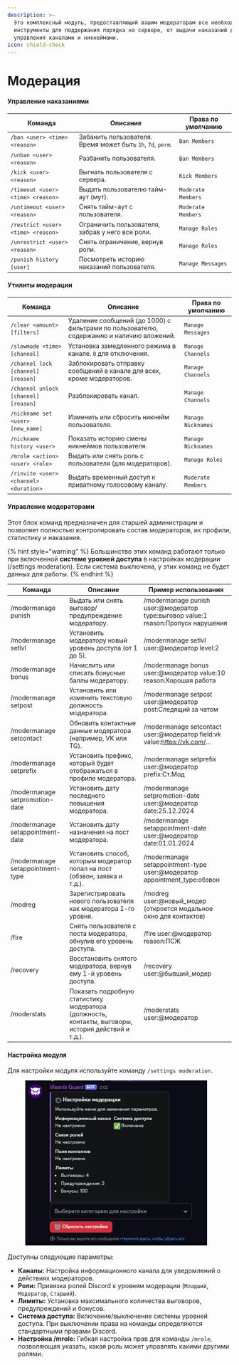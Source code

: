 ```yaml
---
description: >-
  Это комплексный модуль, предоставляющий вашим модераторам все необходимые
  инструменты для поддержания порядка на сервере, от выдачи наказаний до
  управления каналами и никнеймами.
icon: shield-check
---
```


# Модерация

#### Управление наказаниями

| Команда                            | Описание                                                    | Права по умолчанию |
| ---------------------------------- | ----------------------------------------------------------- | ------------------ |
| `/ban <user> <time> <reason>`      | Забанить пользователя. Время может быть `1h`, `7d`, `perm`. | `Ban Members`      |
| `/unban <user> <reason>`           | Разбанить пользователя.                                     | `Ban Members`      |
| `/kick <user> <reason>`            | Выгнать пользователя с сервера.                             | `Kick Members`     |
| `/timeout <user> <time> <reason>`  | Выдать пользователю тайм-аут (мут).                         | `Moderate Members` |
| `/untimeout <user> <reason>`       | Снять тайм-аут с пользователя.                              | `Moderate Members` |
| `/restrict <user> <time> <reason>` | Ограничить пользователя, забрав у него все роли.            | `Manage Roles`     |
| `/unrestrict <user> <reason>`      | Снять ограничение, вернув роли.                             | `Manage Roles`     |
| `/punish history [user]`           | Посмотреть историю наказаний пользователя.                  | `Manage Messages`  |

#### Утилиты модерации

| Команда                                | Описание                                                                                 | Права по умолчанию |
| -------------------------------------- | ---------------------------------------------------------------------------------------- | ------------------ |
| `/clear <amount> [filters]`            | Удаление сообщений (до 1000) с фильтрами по пользователю, содержанию и наличию вложений. | `Manage Messages`  |
| `/slowmode <time> [channel]`           | Установка замедленного режима в канале. `0` для отключения.                              | `Manage Channels`  |
| `/channel lock [channel] [reason]`     | Заблокировать отправку сообщений в канале для всех, кроме модераторов.                   | `Manage Channels`  |
| `/channel unlock [channel] [reason]`   | Разблокировать канал.                                                                    | `Manage Channels`  |
| `/nickname set <user> [new_name]`      | Изменить или сбросить никнейм пользователя.                                              | `Manage Nicknames` |
| `/nickname history <user>`             | Показать историю смены никнеймов пользователя.                                           | `Manage Nicknames` |
| `/mrole <action> <user> <role>`        | Выдать или снять роль с пользователя (для модераторов).                                  | `Manage Roles`     |
| `/rinvite <user> <channel> <duration>` | Выдать временный доступ к приватному голосовому каналу.                                  | `Moderate Members` |

#### Управление модераторами

Этот блок команд предназначен для старшей администрации и позволяет полностью контролировать состав модераторов, их профили, статистику и наказания.

{% hint style="warning" %}
Большинство этих команд работают только при включенной **системе уровней доступа** в настройках модерации (/settings moderation). Если система выключена, у этих команд не будет данных для работы.
{% endhint %}

| Команда                          | Описание                                                                                           | Пример использования                                                              |
| -------------------------------- | -------------------------------------------------------------------------------------------------- | --------------------------------------------------------------------------------- |
| /modermanage punish              | Выдать или снять выговор/предупреждение модератору.                                                | /modermanage punish user:@модератор type:выговор value:1 reason:Пропуск нарушения |
| /modermanage setlvl              | Установить модератору новый уровень доступа (от 1 до 5).                                           | /modermanage setlvl user:@модератор level:2                                       |
| /modermanage bonus               | Начислить или списать бонусные баллы модератору.                                                   | /modermanage bonus user:@модератор value:10 reason:Хорошая работа                 |
| /modermanage setpost             | Установить или изменить текстовую должность модератора.                                            | /modermanage setpost user:@модератор post:Следящий за чатом                       |
| /modermanage setcontact          | Обновить контактные данные модератора (например, VK или TG).                                       | /modermanage setcontact user:@модератор field:vk value:https://vk.com/...         |
| /modermanage setprefix           | Установить префикс, который будет отображаться в профиле модератора.                               | /modermanage setprefix user:@модератор prefix:Ст.Мод                              |
| /modermanage setpromotion-date   | Установить дату последнего повышения модератора.                                                   | /modermanage setpromotion-date user:@модератор date:25.12.2024                    |
| /modermanage setappointment-date | Установить дату назначения на пост модератора.                                                     | /modermanage setappointment-date user:@модератор date:01.01.2024                  |
| /modermanage setappointment-type | Установить способ, которым модератор попал на пост (обзвон, заявка и т.д.).                        | /modermanage setappointment-type user:@модератор appointment\_type:обзвон         |
| /modreg                          | Зарегистрировать нового пользователя как модератора 1-го уровня.                                   | /modreg user:@новый\_модер (откроется модальное окно для контактов)               |
| /fire                            | Снять пользователя с поста модератора, обнулив его уровень доступа.                                | /fire user:@модератор reason:ПСЖ                                                  |
| /recovery                        | Восстановить снятого модератора, вернув ему 1-й уровень доступа.                                   | /recovery user:@бывший\_модер                                                     |
| /moderstats                      | Показать подробную статистику модератора (должность, контакты, выговоры, история действий и т.д.). | /moderstats user:@модератор                                                       |

#### Настройка модуля

Для настройки модуля используйте команду `/settings moderation`.

<figure><img src="../.gitbook/assets/image.png" alt=""><figcaption></figcaption></figure>

Доступны следующие параметры:

* **Каналы:** Настройка информационного канала для уведомлений о действиях модераторов.
* **Роли:** Привязка ролей Discord к уровням модерации (`Младший`, `Модератор`, `Старший`).
* **Лимиты:** Установка максимального количества выговоров, предупреждений и бонусов.
* **Система доступа:** Включение/выключение системы уровней доступа. При выключении права на команды определяются стандартными правами Discord.
* **Настройка /mrole:** Гибкая настройка прав для команды `/mrole`, позволяющая указать, какая роль может управлять какими другими ролями.

